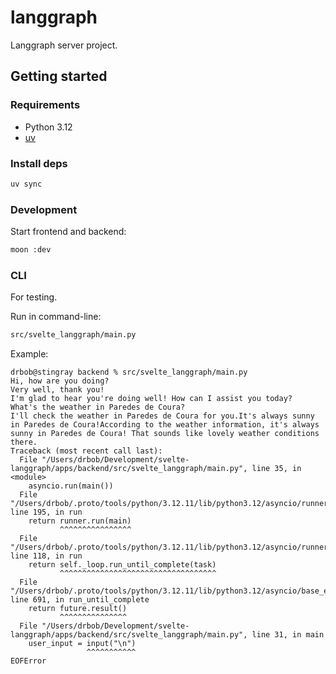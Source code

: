 # langgraph
Langgraph server project.

## Getting started
### Requirements
* Python 3.12
* [uv](https://docs.astral.sh/uv/)

### Install deps
```bash
uv sync
```

### Development
Start frontend and backend:
```sh
moon :dev
```

### CLI
For testing.

Run in command-line:
```sh
src/svelte_langgraph/main.py 
```

Example:
```
drbob@stingray backend % src/svelte_langgraph/main.py
Hi, how are you doing?
Very well, thank you!
I'm glad to hear you're doing well! How can I assist you today?
What's the weather in Paredes de Coura?
I'll check the weather in Paredes de Coura for you.It's always sunny in Paredes de Coura!According to the weather information, it's always sunny in Paredes de Coura! That sounds like lovely weather conditions there.
Traceback (most recent call last):
  File "/Users/drbob/Development/svelte-langgraph/apps/backend/src/svelte_langgraph/main.py", line 35, in <module>
    asyncio.run(main())
  File "/Users/drbob/.proto/tools/python/3.12.11/lib/python3.12/asyncio/runners.py", line 195, in run
    return runner.run(main)
           ^^^^^^^^^^^^^^^^
  File "/Users/drbob/.proto/tools/python/3.12.11/lib/python3.12/asyncio/runners.py", line 118, in run
    return self._loop.run_until_complete(task)
           ^^^^^^^^^^^^^^^^^^^^^^^^^^^^^^^^^^^
  File "/Users/drbob/.proto/tools/python/3.12.11/lib/python3.12/asyncio/base_events.py", line 691, in run_until_complete
    return future.result()
           ^^^^^^^^^^^^^^^
  File "/Users/drbob/Development/svelte-langgraph/apps/backend/src/svelte_langgraph/main.py", line 31, in main
    user_input = input("\n")
                 ^^^^^^^^^^^
EOFError
```
